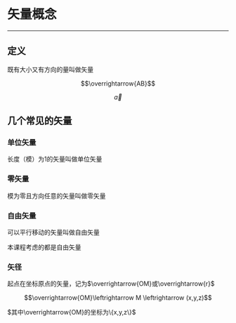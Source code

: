# 矢量概念

---

## 定义

既有大小又有方向的量叫做矢量

$$\overrightarrow{AB}$$

$$\overrightarrow{a}$$

## 几个常见的矢量

### 单位矢量

长度（模）为1的矢量叫做单位矢量

### 零矢量

模为零且方向任意的矢量叫做零矢量

### 自由矢量

可以平行移动的矢量叫做自由矢量

本课程考虑的都是自由矢量

### 矢径

起点在坐标原点的矢量，记为$\overrightarrow{OM}或\overrightarrow{r}$

$$\overrightarrow{OM}\leftrightarrow M \leftrightarrow (x,y,z)$$

$其中\overrightarrow{OM}的坐标为\{x,y,z\}$

